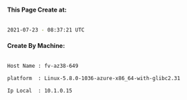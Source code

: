 
   
#### This Page Create at:

```bash

2021-07-23 - 08:37:21 UTC

```

#### Create By Machine:

```bash

Host Name : fv-az38-649

platform  : Linux-5.8.0-1036-azure-x86_64-with-glibc2.31

Ip Local  : 10.1.0.15

```

